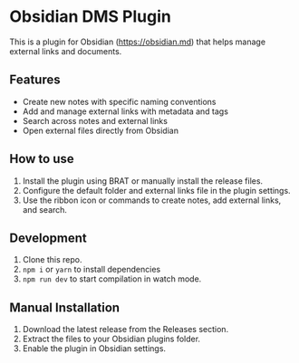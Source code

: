 # Obsidian DMS Plugin

This is a plugin for Obsidian (https://obsidian.md) that helps manage external links and documents.

## Features

- Create new notes with specific naming conventions
- Add and manage external links with metadata and tags
- Search across notes and external links
- Open external files directly from Obsidian

## How to use

1. Install the plugin using BRAT or manually install the release files.
2. Configure the default folder and external links file in the plugin settings.
3. Use the ribbon icon or commands to create notes, add external links, and search.

## Development

1. Clone this repo.
2. `npm i` or `yarn` to install dependencies
3. `npm run dev` to start compilation in watch mode.

## Manual Installation

1. Download the latest release from the Releases section.
2. Extract the files to your Obsidian plugins folder.
3. Enable the plugin in Obsidian settings.